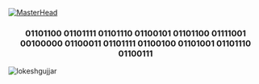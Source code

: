 [![MasterHead](https://w.wallhaven.cc/full/zy/wallhaven-zyj28v.jpg)](https://github.com/LokeshGujjar)
<h3 align="center">01101100 01101111 01101110 01100101 01101100 01111001 00100000 01100011 01101111 01100100 01101001 01101110 01100111</h3>
<p><img align="center" src="https://github-readme-stats.vercel.app/api/top-langs?username=lokeshgujjar&show_icons=true&locale=en&layout=compact" alt="lokeshgujjar" /></p>
